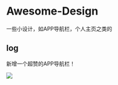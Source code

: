 # Awesome-Design
一些小设计，如APP导航栏，个人主页之类的

## log

新增一个超赞的APP导航栏！

![](https://fastly.jsdelivr.net/gh/Jaolvv/All_Images_url@main/img/1653834074365Result.gif)

